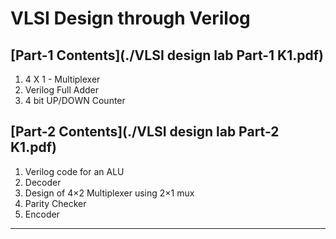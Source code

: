 # VLSI Design through Verilog

## [Part-1 Contents](./VLSI design lab Part-1 K1.pdf) 
1. 4 X 1 - Multiplexer
2. Verilog Full Adder
3. 4 bit UP/DOWN Counter

## [Part-2 Contents](./VLSI design lab Part-2 K1.pdf)
1. Verilog code for an ALU
2. Decoder
3. Design of 4×2 Multiplexer using 2×1 mux
4. Parity Checker
5. Encoder
---
